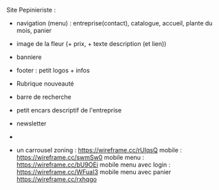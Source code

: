 Site Pepinieriste :
- navigation (menu) : entreprise(contact), catalogue, accueil, plante du mois, panier
- image de la fleur (+ prix, + texte description (et lien))
- banniere
- footer : petit logos + infos
- Rubrique nouveauté
- barre de recherche
- petit encars descriptif de l'entreprise
- newsletter
-



- un carrousel
 zoning : https://wireframe.cc/rUIqsQ
 mobile : https://wireframe.cc/swmSw0
 mobile  menu : https://wireframe.cc/bU9OEi
 mobile menu avec login : https://wireframe.cc/WFuaI3
  mobile menu avec panier https://wireframe.cc/rxhqgo

